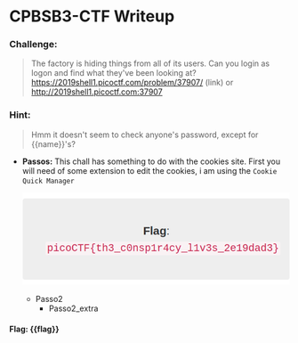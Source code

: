 # CPBSB3-CTF Writeup

### Challenge: 
>The factory is hiding things from all of its users. Can you login as logon and find what they've been looking at? https://2019shell1.picoctf.com/problem/37907/ (link) or http://2019shell1.picoctf.com:37907

### Hint:
> Hmm it doesn't seem to check anyone's password, except for {{name}}'s?

- **Passos:**
	This chall has something to do with the cookies site. First you will need of some extension to edit the cookies, i am using the 
  `Cookie Quick Manager`
  
  ![cookie quick manager](https://github.com/trolliama/ctf-writeups/blob/master/PicoCTF2019/Web/images/2019-10-27_00-04_1.png)

	- Passo2
		- Passo2_extra


#### Flag: **{{flag}}**

